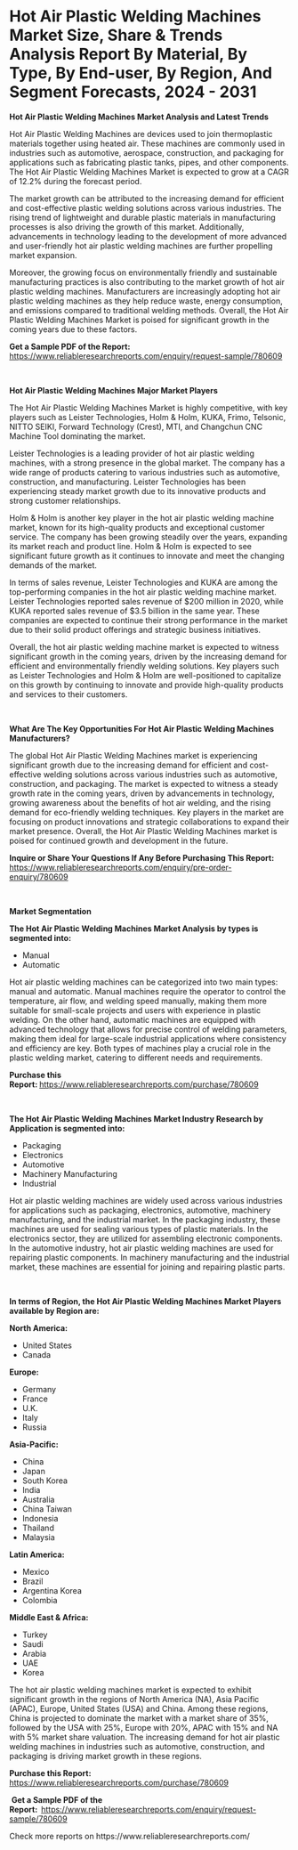 <p><h1>Hot Air Plastic Welding Machines Market Size, Share & Trends Analysis Report By Material, By Type, By End-user, By Region, And Segment Forecasts, 2024 - 2031</h1></p><p><strong>Hot Air Plastic Welding Machines Market Analysis and Latest Trends</strong></p>
<p><p>Hot Air Plastic Welding Machines are devices used to join thermoplastic materials together using heated air. These machines are commonly used in industries such as automotive, aerospace, construction, and packaging for applications such as fabricating plastic tanks, pipes, and other components. The Hot Air Plastic Welding Machines Market is expected to grow at a CAGR of 12.2% during the forecast period.</p><p>The market growth can be attributed to the increasing demand for efficient and cost-effective plastic welding solutions across various industries. The rising trend of lightweight and durable plastic materials in manufacturing processes is also driving the growth of this market. Additionally, advancements in technology leading to the development of more advanced and user-friendly hot air plastic welding machines are further propelling market expansion.</p><p>Moreover, the growing focus on environmentally friendly and sustainable manufacturing practices is also contributing to the market growth of hot air plastic welding machines. Manufacturers are increasingly adopting hot air plastic welding machines as they help reduce waste, energy consumption, and emissions compared to traditional welding methods. Overall, the Hot Air Plastic Welding Machines Market is poised for significant growth in the coming years due to these factors.</p></p>
<p><strong>Get a Sample PDF of the Report:&nbsp;</strong> <a href="https://www.reliableresearchreports.com/enquiry/request-sample/780609">https://www.reliableresearchreports.com/enquiry/request-sample/780609</a></p>
<p>&nbsp;</p>
<p><strong>Hot Air Plastic Welding Machines Major Market Players</strong></p>
<p><p>The Hot Air Plastic Welding Machines Market is highly competitive, with key players such as Leister Technologies, Holm & Holm, KUKA, Frimo, Telsonic, NITTO SEIKI, Forward Technology (Crest), MTI, and Changchun CNC Machine Tool dominating the market. </p><p>Leister Technologies is a leading provider of hot air plastic welding machines, with a strong presence in the global market. The company has a wide range of products catering to various industries such as automotive, construction, and manufacturing. Leister Technologies has been experiencing steady market growth due to its innovative products and strong customer relationships. </p><p>Holm & Holm is another key player in the hot air plastic welding machine market, known for its high-quality products and exceptional customer service. The company has been growing steadily over the years, expanding its market reach and product line. Holm & Holm is expected to see significant future growth as it continues to innovate and meet the changing demands of the market.</p><p>In terms of sales revenue, Leister Technologies and KUKA are among the top-performing companies in the hot air plastic welding machine market. Leister Technologies reported sales revenue of $200 million in 2020, while KUKA reported sales revenue of $3.5 billion in the same year. These companies are expected to continue their strong performance in the market due to their solid product offerings and strategic business initiatives.</p><p>Overall, the hot air plastic welding machine market is expected to witness significant growth in the coming years, driven by the increasing demand for efficient and environmentally friendly welding solutions. Key players such as Leister Technologies and Holm & Holm are well-positioned to capitalize on this growth by continuing to innovate and provide high-quality products and services to their customers.</p></p>
<p>&nbsp;</p>
<p><strong>What Are The Key Opportunities For Hot Air Plastic Welding Machines Manufacturers?</strong></p>
<p><p>The global Hot Air Plastic Welding Machines market is experiencing significant growth due to the increasing demand for efficient and cost-effective welding solutions across various industries such as automotive, construction, and packaging. The market is expected to witness a steady growth rate in the coming years, driven by advancements in technology, growing awareness about the benefits of hot air welding, and the rising demand for eco-friendly welding techniques. Key players in the market are focusing on product innovations and strategic collaborations to expand their market presence. Overall, the Hot Air Plastic Welding Machines market is poised for continued growth and development in the future.</p></p>
<p><strong>Inquire or Share Your Questions If Any Before Purchasing This Report:</strong> <a href="https://www.reliableresearchreports.com/enquiry/pre-order-enquiry/780609">https://www.reliableresearchreports.com/enquiry/pre-order-enquiry/780609</a></p>
<p>&nbsp;</p>
<p><strong>Market Segmentation</strong></p>
<p><strong>The Hot Air Plastic Welding Machines Market Analysis by types is segmented into:</strong></p>
<p><ul><li>Manual</li><li>Automatic</li></ul></p>
<p><p>Hot air plastic welding machines can be categorized into two main types: manual and automatic. Manual machines require the operator to control the temperature, air flow, and welding speed manually, making them more suitable for small-scale projects and users with experience in plastic welding. On the other hand, automatic machines are equipped with advanced technology that allows for precise control of welding parameters, making them ideal for large-scale industrial applications where consistency and efficiency are key. Both types of machines play a crucial role in the plastic welding market, catering to different needs and requirements.</p></p>
<p><strong>Purchase this Report:&nbsp;</strong><a href="https://www.reliableresearchreports.com/purchase/780609">https://www.reliableresearchreports.com/purchase/780609</a></p>
<p>&nbsp;</p>
<p><strong>The Hot Air Plastic Welding Machines Market Industry Research by Application is segmented into:</strong></p>
<p><ul><li>Packaging</li><li>Electronics</li><li>Automotive</li><li>Machinery Manufacturing</li><li>Industrial</li></ul></p>
<p><p>Hot air plastic welding machines are widely used across various industries for applications such as packaging, electronics, automotive, machinery manufacturing, and the industrial market. In the packaging industry, these machines are used for sealing various types of plastic materials. In the electronics sector, they are utilized for assembling electronic components. In the automotive industry, hot air plastic welding machines are used for repairing plastic components. In machinery manufacturing and the industrial market, these machines are essential for joining and repairing plastic parts.</p></p>
<p>&nbsp;</p>
<p><strong>In terms of Region, the Hot Air Plastic Welding Machines Market Players available by Region are:</strong></p>
<p>
    <p> <strong> North America: </strong>
        <ul>
            <li>United States</li>
            <li>Canada</li>
        </ul>
        </p> 
    <p> <strong> Europe: </strong>
        <ul>
            <li>Germany</li>
            <li>France</li>
            <li>U.K.</li>
            <li>Italy</li>
            <li>Russia</li>
        </ul>
        </p> 
    <p> <strong> Asia-Pacific: </strong>
        <ul>
            <li>China</li>
            <li>Japan</li>
            <li>South Korea</li>
            <li>India</li>
            <li>Australia</li>
            <li>China Taiwan</li>
            <li>Indonesia</li>
            <li>Thailand</li>
            <li>Malaysia</li>
        </ul>
        </p> 
    <p> <strong> Latin America: </strong>
        <ul>
            <li>Mexico</li>
            <li>Brazil</li>
            <li>Argentina Korea</li>
            <li>Colombia</li>
        </ul>
        </p> 
    <p> <strong> Middle East & Africa: </strong>
        <ul>
            <li>Turkey</li>
            <li>Saudi</li>
            <li>Arabia</li>
            <li>UAE</li>
            <li>Korea</li>
        </ul>
    </p>
    </p>
<p><p>The hot air plastic welding machines market is expected to exhibit significant growth in the regions of North America (NA), Asia Pacific (APAC), Europe, United States (USA) and China. Among these regions, China is projected to dominate the market with a market share of 35%, followed by the USA with 25%, Europe with 20%, APAC with 15% and NA with 5% market share valuation. The increasing demand for hot air plastic welding machines in industries such as automotive, construction, and packaging is driving market growth in these regions.</p></p>
<p><strong>Purchase this Report: </strong><a href="https://www.reliableresearchreports.com/purchase/780609">https://www.reliableresearchreports.com/purchase/780609</a></p>
<p>&nbsp;<strong>Get a Sample PDF of the Report:&nbsp;&nbsp;</strong><a href="https://www.reliableresearchreports.com/enquiry/request-sample/780609">https://www.reliableresearchreports.com/enquiry/request-sample/780609</a></p>
<p><strong></strong></p>
<p>Check more reports on https://www.reliableresearchreports.com/</p>
